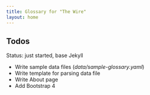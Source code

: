 ```yaml
---
title: Glossary for "The Wire"
layout: home
---
```


## Todos

Status: just started, base Jekyll

- Write sample data files (_data/sample-glossary.yaml_)
- Write template for parsing data file
- Write About page
- Add Bootstrap 4
